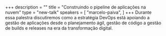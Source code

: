 +++
description = ""
title = "Construindo o pipeline de aplicações na nuvem"
type = "new-talk"
speakers = [
        "marcelo-paiva",
]
+++
Durante essa palestra discutiremos como a estratégia DevOps está apoiando a gestão de aplicações desde o planejamento ágil, gestão de código a gestão de builds e releases na era da transformação digital.